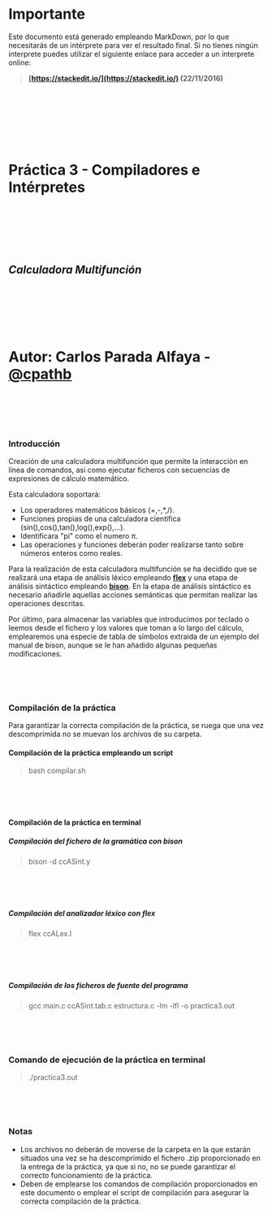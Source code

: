 # **Importante**
Este documento está generado empleando MarkDown, por lo que necesitarás de un 
intérprete para ver el resultado final. Si no tienes ningún interprete puedes 
utilizar el siguiente enlace para acceder a un interprete online:

> **[https://stackedit.io/](https://stackedit.io/) (22/11/2016)**

<br>
<br>
<br>
<br>
<br>
<br>

# **Práctica 3 - Compiladores e Intérpretes**

<br>
<br>
<br>
<br>
<br>

## _**Calculadora Multifunción**_

<br>
<br>
<br>
<br>
<br>

# Autor: Carlos Parada Alfaya - [@cpathb](https://github.com/cpathb)

<br>
<br>
<br>
<br>

### Introducción
Creación de una calculadora multifunción que permite la interacción en linea de comandos, asi como ejecutar ficheros con secuencias de expresiones de cálculo matemático.

Esta calculadora soportará:
- Los operadores matemáticos básicos (+,-,*,/).
- Funciones propias de una calculadora científica (sin(),cos(),tan(),log(),exp(),…).
- Identificara "pi" como el numero π.
- Las operaciones y funciones deberán poder realizarse tanto sobre números enteros como reales.

Para la realización de esta calculadora multifunción se ha decidido que se realizará una etapa de análisis léxico empleando **[flex](https://github.com/westes/flex)** y una etapa de análisis sintáctico empleando **[bison](https://www.gnu.org/software/bison/)**. En la etapa de análisis sintáctico es necesario añadirle aquellas acciones semánticas que permitan realizar las operaciones descritas.

Por último, para almacenar las variables que introducimos por teclado o leemos desde el fichero y los valores que toman a lo largo del cálculo, emplearemos una especie de tabla de símbolos extraida de un ejemplo del manual de bison, aunque se le han añadido algunas pequeñas modificaciones.

<br>
<br>
<br>

### **Compilación de la práctica**

Para garantizar la correcta compilación de la práctica, se ruega que una vez descomprimida no se muevan los archivos de su carpeta.

#### **Compilación de la práctica empleando un script**
> bash compilar.sh

<br>
<br>
<br>

#### **Compilación de la práctica en terminal**

##### **Compilación del fichero de la gramática con bison** 
> bison -d ccASint.y

<br>
<br>
<br>

##### **Compilación del analizador léxico con flex** 
> flex ccALex.l

<br>
<br>
<br>



##### **Compilación de los ficheros de fuente del programa**
> gcc main.c ccASint.tab.c estructura.c -lm -lfl -o practica3.out

<br>
<br>
<br>

### **Comando de ejecución de la práctica en terminal**

> ./practica3.out

<br>
<br>
<br>

### **Notas**
- Los archivos no deberán de moverse de la carpeta en la que estarán situados una vez se ha descomprimido el fichero .zip proporcionado en la entrega de la práctica, ya que si no, no se puede garantizar el correcto funcionamiento de la práctica.
- Deben de emplearse los comandos de compilación proporcionados en este documento o emplear el script de compilación para asegurar la correcta compilación de la práctica.
